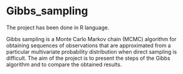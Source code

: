 # Gibbs_sampling

The project has been done in R language.

Gibbs sampling is a Monte Carlo Markov chain (MCMC) algorithm for obtaining sequences of observations that are approximated from a particular multivariate probability distribution when direct sampling is difficult. The aim of the project is to present the steps of the Gibbs algorithm and to compare the obtained results.
